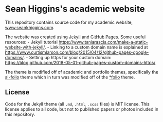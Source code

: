 # Sean Higgins's academic website

This repository contains source code for my academic website, www.seankhiggins.com.

The website was created using [Jekyll](https://jekyllrb.com/) and [GitHub Pages](https://pages.github.com/). 
Some useful resources:
	- Jekyll tutorial https://www.taniarascia.com/make-a-static-website-with-jekyll/. 
	- Linking to a custom domain name is explained at https://www.curtismlarson.com/blog/2015/04/12/github-pages-google-domains/.
	- Setting up https for your custom domain: https://blog.github.com/2018-05-01-github-pages-custom-domains-https/
	
The theme is modified off of academic and portfolio themes, specifically the [al-folio](https://github.com/alshedivat/al-folio) theme which in turn was modified off of the [\*folio](https://github.com/bogoli/-folio) theme.

## License

Code for the Jekyll theme (all `.md`, `.html`, `.scss` files) is MIT license. This license applies to all code, but not to published papers or photos included in this repository.
